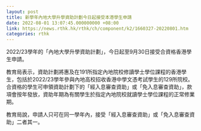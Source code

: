 ```yaml
---
layout: post
title: 新學年內地大學升學資助計劃今日起接受本港學生申請
date: 2022-08-01 13:07:45.000000000 +08:00
link: https://news.rthk.hk/rthk/ch/component/k2/1660327-20220801.htm
categories: rthk
---
```


2022/23學年的「內地大學升學資助計劃」，今日起至9月30日接受合資格香港學生申請。

教育局表示，資助計劃將惠及在191所指定內地院校修讀學士學位課程的香港學生，包括於2022/23學年參與內地高校招收香港中學文憑考試學生的129所院校。合資格的學生可申領資助計劃下的「經入息審查資助」或「免入息審查資助」，款項會按年發放，資助年期為有關學生於指定內地院校就讀學士學位課程的正常修業期。

教育局說，申請人只可在同一學年內，接受「經入息審查資助」或「免入息審查資助」二者其一。
